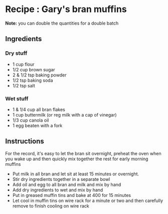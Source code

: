 # Recipe : Gary's bran muffins

**Note:** you can double the quantities for a double batch

## Ingredients

### Dry stuff

- 1 cup flour
- 1/2 cup brown sugar
- 2 & 1/2 tsp baking powder
- 1/2 tsp baking soda
- 1/2 tsp salt

### Wet stuff

- 1 & 1/4 cup all bran flakes
- 1 cup buttermilk (or reg milk with a cap of vinegar)
- 1/3 cup canola oil
- 1 egg beaten with a fork

## Instructions

For the record, it's easy to let the bran sit overnight, preheat the oven when you wake up and then quickly mix together the rest for early morning muffins

- Put milk in all bran and let sit at least 15 minutes or overnight.
- Stir dry ingredients together in a separate bowl
- Add oil and egg to all bran and milk and mix by hand
- Add dry ingredients to wet and mix by hand
- Put in greased muffin tins and bake at 400 for 15 minutes
- Let cool in muffin tins on wire rack for a minute or two and then carefully remove to finish cooling on wire rack
